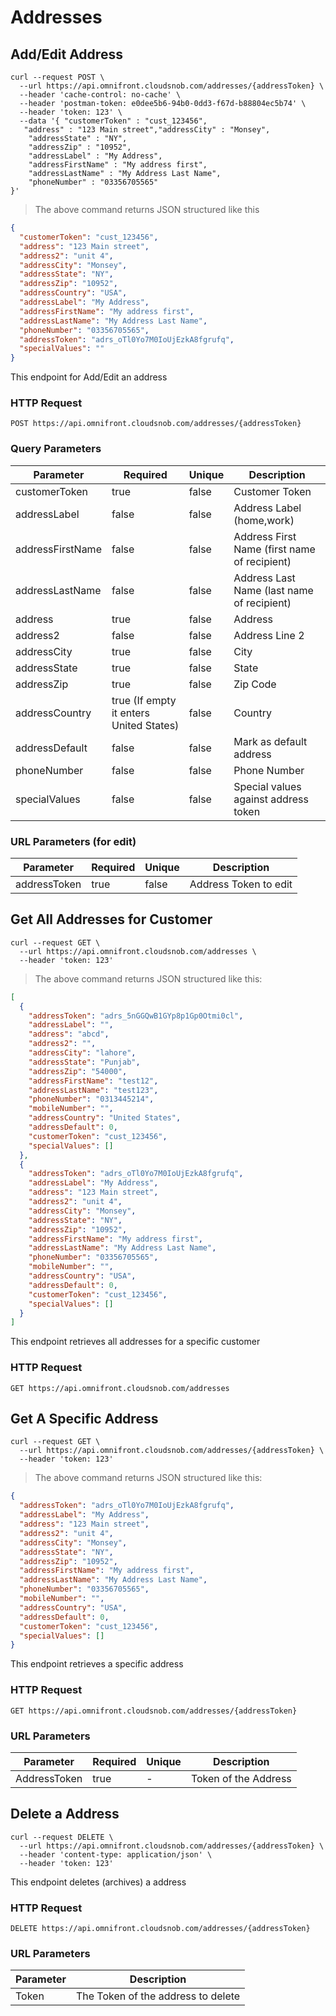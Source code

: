 # Addresses

## Add/Edit Address

```shell
curl --request POST \
  --url https://api.omnifront.cloudsnob.com/addresses/{addressToken} \
  --header 'cache-control: no-cache' \
  --header 'postman-token: e0dee5b6-94b0-0dd3-f67d-b88804ec5b74' \
  --header 'token: 123' \
  --data '{ "customerToken" : "cust_123456",
   "address" : "123 Main street","addressCity" : "Monsey",
    "addressState" : "NY",
    "addressZip" : "10952",
    "addressLabel" : "My Address",
    "addressFirstName" : "My address first",
    "addressLastName" : "My Address Last Name",
    "phoneNumber" : "03356705565"
}'

```

> The above command returns JSON structured like this

```json
{
  "customerToken": "cust_123456",
  "address": "123 Main street",
  "address2": "unit 4",
  "addressCity": "Monsey",
  "addressState": "NY",
  "addressZip": "10952",
  "addressCountry": "USA",
  "addressLabel": "My Address",
  "addressFirstName": "My address first",
  "addressLastName": "My Address Last Name",
  "phoneNumber": "03356705565",
  "addressToken": "adrs_oTl0Yo7M0IoUjEzkA8fgrufq",
  "specialValues": ""
}
```

This endpoint for Add/Edit an address

### HTTP Request

`POST https://api.omnifront.cloudsnob.com/addresses/{addressToken}`

### Query Parameters

| Parameter        | Required                                | Unique | Description                                  |
| ---------------- | --------------------------------------- | ------ | -------------------------------------------- |
| customerToken    | true                                    | false  | Customer Token                               |
| addressLabel     | false                                   | false  | Address Label (home,work)                    |
| addressFirstName | false                                   | false  | Address First Name (first name of recipient) |
| addressLastName  | false                                   | false  | Address Last Name (last name of recipient)   |
| address          | true                                    | false  | Address                                      |
| address2         | false                                   | false  | Address Line 2                               |
| addressCity      | true                                    | false  | City                                         |
| addressState     | true                                    | false  | State                                        |
| addressZip       | true                                    | false  | Zip Code                                     |
| addressCountry   | true (If empty it enters United States) | false  | Country                                      |
| addressDefault   | false                                   | false  | Mark as default address                      |
| phoneNumber      | false                                   | false  | Phone Number                                 |
| specialValues    | false                                   | false  | Special values against address token         |

### URL Parameters (for edit)

| Parameter    | Required | Unique | Description           |
| ------------ | -------- | ------ | --------------------- |
| addressToken | true     | false  | Address Token to edit |

## Get All Addresses for Customer

```shell
curl --request GET \
  --url https://api.omnifront.cloudsnob.com/addresses \
  --header 'token: 123'
```

> The above command returns JSON structured like this:

```json
[
  {
    "addressToken": "adrs_5nGGQwB1GYp8p1Gp0Otmi0cl",
    "addressLabel": "",
    "address": "abcd",
    "address2": "",
    "addressCity": "lahore",
    "addressState": "Punjab",
    "addressZip": "54000",
    "addressFirstName": "test12",
    "addressLastName": "test123",
    "phoneNumber": "0313445214",
    "mobileNumber": "",
    "addressCountry": "United States",
    "addressDefault": 0,
    "customerToken": "cust_123456",
    "specialValues": []
  },
  {
    "addressToken": "adrs_oTl0Yo7M0IoUjEzkA8fgrufq",
    "addressLabel": "My Address",
    "address": "123 Main street",
    "address2": "unit 4",
    "addressCity": "Monsey",
    "addressState": "NY",
    "addressZip": "10952",
    "addressFirstName": "My address first",
    "addressLastName": "My Address Last Name",
    "phoneNumber": "03356705565",
    "mobileNumber": "",
    "addressCountry": "USA",
    "addressDefault": 0,
    "customerToken": "cust_123456",
    "specialValues": []
  }
]
```

This endpoint retrieves all addresses for a specific customer

### HTTP Request

`GET https://api.omnifront.cloudsnob.com/addresses`

## Get A Specific Address

```shell
curl --request GET \
  --url https://api.omnifront.cloudsnob.com/addresses/{addressToken} \
  --header 'token: 123'
```

> The above command returns JSON structured like this:

```json
{
  "addressToken": "adrs_oTl0Yo7M0IoUjEzkA8fgrufq",
  "addressLabel": "My Address",
  "address": "123 Main street",
  "address2": "unit 4",
  "addressCity": "Monsey",
  "addressState": "NY",
  "addressZip": "10952",
  "addressFirstName": "My address first",
  "addressLastName": "My Address Last Name",
  "phoneNumber": "03356705565",
  "mobileNumber": "",
  "addressCountry": "USA",
  "addressDefault": 0,
  "customerToken": "cust_123456",
  "specialValues": []
}
```

This endpoint retrieves a specific address

### HTTP Request

`GET https://api.omnifront.cloudsnob.com/addresses/{addressToken}`

### URL Parameters

| Parameter    | Required | Unique | Description          |
| ------------ | -------- | ------ | -------------------- |
| AddressToken | true     | -      | Token of the Address |

## Delete a Address

```shell
curl --request DELETE \
  --url https://api.omnifront.cloudsnob.com/addresses/{addressToken} \
  --header 'content-type: application/json' \
  --header 'token: 123'
```

This endpoint deletes (archives) a address

### HTTP Request

`DELETE https://api.omnifront.cloudsnob.com/addresses/{addressToken}`

### URL Parameters

| Parameter | Description                        |
| --------- | ---------------------------------- |
| Token     | The Token of the address to delete |
